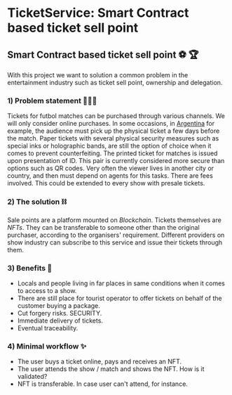 # TicketService: Smart Contract based ticket sell point

## Smart Contract based ticket sell point ⚽️ 🏆
With this project we want to solution a common problem in the entertainment industry such as ticket sell point, ownership and delegation.
### 1) Problem statement 🙇🏻‍♂️
Tickets for futbol matches can be purchased through various channels. We will only consider online purchases.
In some occasions, in [Argentina](https://duckduckgo.com/?q=argentina&t=hx&va=g&iar=images&iax=images&ia=images) for example, the audience must pick up the physical ticket a few days before the match.
Paper tickets with several physical security measures such as special inks or holographic bands, are still the option of choice when it comes to prevent counterfeiting. The printed ticket for matches is issued upon presentation of ID. This pair is currently considered more secure than options such as QR codes.
Very often the viewer lives in another city or country, and then must depend on agents for this tasks. There are fees involved.
This could be extended to every show with presale tickets.
### 2) The solution ⛓
Sale points are a platform mounted on *Blockchain*. Tickets themselves are *NFTs*. They can be transferable to someone other than the original purchaser, according to the organisers' requirement. Different providers on show industry can subscribe to this service and issue their tickets through them.
### 3) Benefits 🔐
- Locals and people living in far places in same conditions when it comes to access to a show. 
- There are still place for tourist operator to offer tickets on behalf of the customer buying a package.
- Cut forgery risks. SECURITY.
- Immediate delivery of tickets.
- Eventual traceability.
### 4) Minimal workflow ✨
-   The user buys a ticket online, pays and receives an NFT.
-   The user attends the show / match and shows the NFT. How is it validated?
-   NFT is transferable. In case user can't attend, for instance.